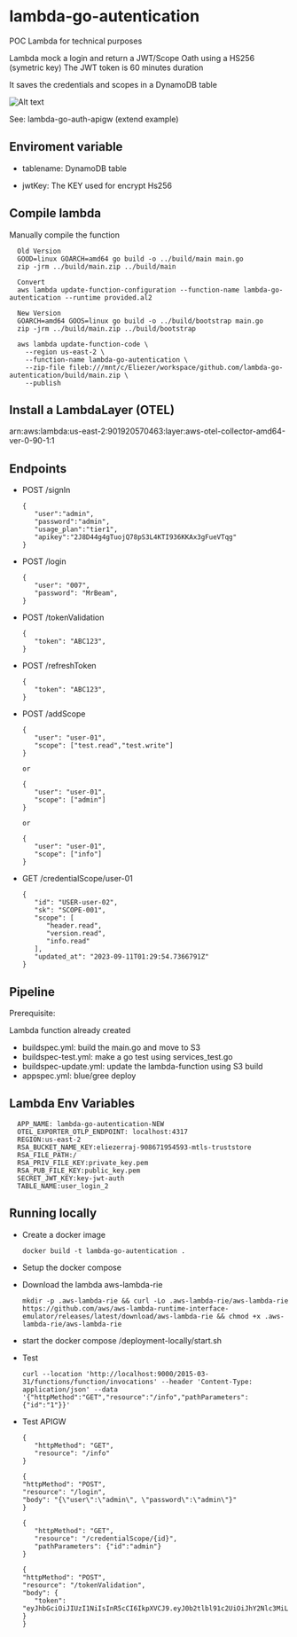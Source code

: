 # lambda-go-autentication

POC Lambda for technical purposes

Lambda mock a login and return a JWT/Scope Oath using a HS256 (symetric key) The JWT token is 60 minutes duration

It saves the credentials and scopes in a DynamoDB table

![Alt text](/assets/image.png)

See: lambda-go-auth-apigw (extend example)

## Enviroment variable

+ tablename: DynamoDB table

+ jwtKey: The KEY used for encrypt Hs256

## Compile lambda

   Manually compile the function

      Old Version 
      GOOD=linux GOARCH=amd64 go build -o ../build/main main.go
      zip -jrm ../build/main.zip ../build/main

      Convert
      aws lambda update-function-configuration --function-name lambda-go-autentication --runtime provided.al2

      New Version
      GOARCH=amd64 GOOS=linux go build -o ../build/bootstrap main.go
      zip -jrm ../build/main.zip ../build/bootstrap

      aws lambda update-function-code \
        --region us-east-2 \
        --function-name lambda-go-autentication \
        --zip-file fileb:///mnt/c/Eliezer/workspace/github.com/lambda-go-autentication/build/main.zip \
        --publish

## Install a LambdaLayer (OTEL)

arn:aws:lambda:us-east-2:901920570463:layer:aws-otel-collector-amd64-ver-0-90-1:1

## Endpoints

+ POST /signIn

      {
         "user":"admin",
         "password":"admin",
         "usage_plan":"tier1",
         "apikey":"2J8D44g4gTuojQ78pS3L4KTI936KKAx3gFueVTqg"
      }

+ POST /login

      {
         "user": "007",
         "password": "MrBeam",
      }

+ POST /tokenValidation

      {
         "token": "ABC123",
      }

+ POST /refreshToken

      {
         "token": "ABC123",
      }

+ POST /addScope

      {
         "user": "user-01",
         "scope": ["test.read","test.write"]
      }

      or

      {
         "user": "user-01",
         "scope": ["admin"]
      }

      or

      {
         "user": "user-01",
         "scope": ["info"]
      }

+ GET /credentialScope/user-01

      {
         "id": "USER-user-02",
         "sk": "SCOPE-001",
         "scope": [
            "header.read",
            "version.read",
            "info.read"
         ],
         "updated_at": "2023-09-11T01:29:54.7366791Z"
      }

## Pipeline

Prerequisite: 

Lambda function already created

+ buildspec.yml: build the main.go and move to S3
+ buildspec-test.yml: make a go test using services_test.go
+ buildspec-update.yml: update the lambda-function using S3 build
+ appspec.yml: blue/gree deploy

## Lambda Env Variables

      APP_NAME: lambda-go-autentication-NEW
      OTEL_EXPORTER_OTLP_ENDPOINT: localhost:4317
      REGION:us-east-2
      RSA_BUCKET_NAME_KEY:eliezerraj-908671954593-mtls-truststore
      RSA_FILE_PATH:/
      RSA_PRIV_FILE_KEY:private_key.pem
      RSA_PUB_FILE_KEY:public_key.pem
      SECRET_JWT_KEY:key-jwt-auth
      TABLE_NAME:user_login_2

## Running locally

+ Create a docker image

      docker build -t lambda-go-autentication .

+ Setup the docker compose
+ Download the lambda aws-lambda-rie

      mkdir -p .aws-lambda-rie && curl -Lo .aws-lambda-rie/aws-lambda-rie https://github.com/aws/aws-lambda-runtime-interface-emulator/releases/latest/download/aws-lambda-rie && chmod +x .aws-lambda-rie/aws-lambda-rie

+ start the docker compose
   /deployment-locally/start.sh

+ Test

      curl --location 'http://localhost:9000/2015-03-31/functions/function/invocations' --header 'Content-Type: application/json' --data '{"httpMethod":"GET","resource":"/info","pathParameters": {"id":"1"}}'

+ Test APIGW

      {
         "httpMethod": "GET",
         "resource": "/info"
      }

      {
      "httpMethod": "POST",
      "resource": "/login",
      "body": "{\"user\":\"admin\", \"password\":\"admin\"}"
      }

      {
         "httpMethod": "GET",
         "resource": "/credentialScope/{id}",
         "pathParameters": {"id":"admin"}
      }

      {
      "httpMethod": "POST",
      "resource": "/tokenValidation",
      "body": {
         "token": "eyJhbGciOiJIUzI1NiIsInR5cCI6IkpXVCJ9.eyJ0b2tlbl91c2UiOiJhY2Nlc3MiLCJpc3MiOiJsYW1iZGEtZ28tYXV0ZW50aWNhdGlvbiIsInZlcnNpb24iOiIyIiwiand0X2lkIjoiMGRiNTVjY2QtM2RhZS00ZjM5LWExZjktMDFmMWVjY2JjNTcwIiwidXNlcm5hbWUiOiJhZG1pbiIsInNjb3BlIjpbImFkbWluIl0sImV4cCI6MTczMzU3MTk4N30.ni7edcbTSVZuWyzt9IGISP3AFOJwp58zFxn1OD4ZL34"
      }
      }